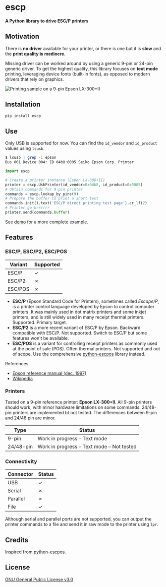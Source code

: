 # escp

**A Python library to drive ESC/P printers**

## Motivation

There is **no driver** available for your printer, or there is one but it is **slow** and the **print quality is mediocre**.

Missing driver can be worked around by using a generic 9-pin or 24-pin generic driver. To get the highest quality, this library focuses on **text mode** printing, leveraging device fonts (built-in fonts), as opposed to modern drivers that rely on graphics.

![Printing sample on a 9-pin Epson LX-300+II](escp.jpg)

## Installation

```bash
pip install escp
```

## Use

Only USB is supported for now. You can find the `id_vendor` and `id_product` values using `lsusb`.

```bash
$ lsusb | grep -i epson
Bus 001 Device 004: ID 04b8:0005 Seiko Epson Corp. Printer
```

```python
import escp

# Create a printer instance (Espon LX-300+II)
printer = escp.UsbPrinter(id_vendor=0x04b8, id_product=0x0005)
# Obtain commands for 9-pin printer
commands = escp.lookup_by_pins(9)
# Prepare the buffer to print a short text
commands.init().text('ESC/P direct printing test page').cr_lf(2)
# Printer go brrrrrr
printer.send(commands.buffer)
```

See  [demo](src/escp/demo.py) for a more complete example.

## Features

### ESC/P, ESC/P2, ESC/POS

| Variant | Supported |
|---------|-----------|
| ESC/P   | ✓         |
| ESC/P2  | ✗         |
| ESC/POS | ✗         |

- **ESC/P** (Epson Standard Code for Printers), sometimes called *Escape/P*, is a printer control language developed by Epson to control computer printers. It was mainly used in dot matrix printers and some inkjet printers, and is still widely used in many receipt thermal printers. Supported. Primary target.
- **ESC/P2** is a more recent variant of ESC/P by Epson. Backward compatible with ESC/P. Not supported. Switch to ESC/P but some features won't be available.
- **ESC/POS** is a variant for controlling receipt printers as commonly used at the point of sale (POS). Often thermal printers. Not supported and out of scope. Use the comprehensive [python-escpos](https://github.com/python-escpos/python-escpos) library instead.

References

- [Epson reference manual (dec. 1997)](https://files.support.epson.com/pdf/general/escp2ref.pdf)
- [Wikipedia](https://en.wikipedia.org/wiki/ESC/P)

### Printers

Tested on a 9-pin reference printer: **Epson LX-300+II**. All 9-pin printers should work, with minor hardware limitations on some commands. 24/48-pin printers are implemented bt not tested. The differences between 9-pin and 24/48 pin are minor.

| Type       | Status                                    |
|------------|-------------------------------------------|
| 9-pin      | Work in progress – Text mode              |
| 24/48-pin  | Work in progress – Text mode – Not tested |

### Connectivity

| Connector | Status |
|-----------|------- |
| USB       | ✓      |
| Serial    | ✗      |
| Parallel  | ✗      |
| File      | ✓      |

Although serial and parallel ports are not supported, you can output the printer commands to a file and send it in raw mode to the printer using `lpr`.

## Credits

Inspired from [python-escpos](https://github.com/python-escpos/python-escpos).

## License

[GNU General Public License v3.0](https://www.gnu.org/licenses/gpl-3.0.txt)
